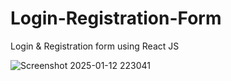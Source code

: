 # Login-Registration-Form
Login &amp; Registration form using React JS

![Screenshot 2025-01-12 223041](https://github.com/user-attachments/assets/dbb9ba7c-e82c-47e3-b272-eaa1ba34dd72)
